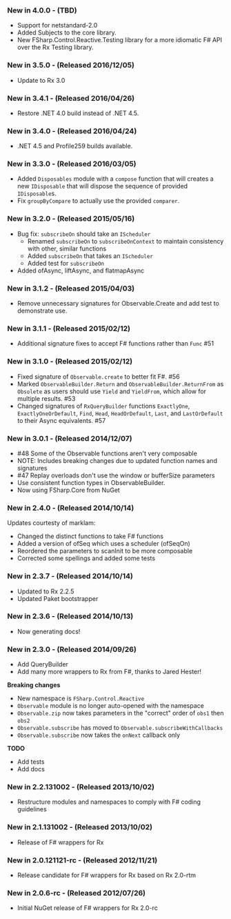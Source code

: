 ### New in 4.0.0 - (TBD)
* Support for netstandard-2.0
* Added Subjects to the core library.
* New FSharp.Control.Reactive.Testing library for a more idiomatic F# API over the Rx Testing library.

### New in 3.5.0 - (Released 2016/12/05)
* Update to Rx 3.0

### New in 3.4.1 - (Released 2016/04/26)
* Restore .NET 4.0 build instead of .NET 4.5.

### New in 3.4.0 - (Released 2016/04/24)
* .NET 4.5 and Profile259 builds available.

### New in 3.3.0 - (Released 2016/03/05)
* Added `Disposables` module with a `compose` function that will creates a new `IDisposable` that will dispose the sequence of provided `IDisposable`s.
* Fix `groupByCompare` to actually use the provided `comparer`.

### New in 3.2.0 - (Released 2015/05/16)
* Bug fix: `subscribeOn` should take an `IScheduler`
  * Renamed `subscribeOn` to `subscribeOnContext` to maintain consistency with other, similar functions
  * Added `subscribeOn` that takes an `IScheduler`
  * Added test for `subscribeOn`
* Added ofAsync, liftAsync, and flatmapAsync

### New in 3.1.2 - (Released 2015/04/03)
* Remove unnecessary signatures for Observable.Create and add test to demonstrate use.

### New in 3.1.1 - (Released 2015/02/12)
* Additional signature fixes to accept F# functions rather than `Func` #51

### New in 3.1.0 - (Released 2015/02/12)
* Fixed signature of `Observable.create` to better fit F#. #56
* Marked `ObservableBuilder.Return` and `ObservableBuilder.ReturnFrom` as `Obsolete` as users should use `Yield` and `YieldFrom`, which allow for multiple results. #53
* Changed signatures of `RxQueryBuilder` functions `ExactlyOne`, `ExactlyOneOrDefault`, `Find`, `Head`, `HeadOrDefault`, `Last`, and `LastOrDefault` to their Async equivalents. #57

### New in 3.0.1 - (Released 2014/12/07)
* #48 Some of the Observable functions aren't very composable
 * NOTE: Includes breaking changes due to updated function names and signatures
* #47 Replay overloads don't use the window or bufferSize parameters
* Use consistent function types in ObservableBuilder.
* Now using FSharp.Core from NuGet

### New in 2.4.0 - (Released 2014/10/14)
Updates courtesty of marklam:

* Changed the distinct functions to take F# functions
* Added a version of ofSeq which uses a scheduler (ofSeqOn)
* Reordered the parameters to scanInit to be more composable
* Corrected some spellings and added some tests

### New in 2.3.7 - (Released 2014/10/14)
* Updated to Rx 2.2.5
* Updated Paket bootstrapper

### New in 2.3.6 - (Released 2014/10/13)
* Now generating docs!

### New in 2.3.0 - (Released 2014/09/26)
* Add QueryBuilder
* Add many more wrappers to Rx from F#, thanks to Jared Hester!

**Breaking changes**
* New namespace is `FSharp.Control.Reactive`
* `Observable` module is no longer auto-opened with the namespace
* `Observable.zip` now takes parameters in the "correct" order of `obs1` then `obs2`
* `Observable.subscribe` has moved to `Observable.subscribeWithCallbacks`
* `Observable.subscribe` now takes the `onNext` callback only

**TODO**
* Add tests
* Add docs

### New in 2.2.131002 - (Released 2013/10/02)
* Restructure modules and namespaces to comply with F# coding guidelines

### New in 2.1.131002 - (Released 2013/10/02)
* Release of F# wrappers for Rx

### New in 2.0.121121-rc - (Released 2012/11/21)
* Release candidate for F# wrappers for Rx based on Rx 2.0-rtm

### New in 2.0.6-rc - (Released 2012/07/26)
* Initial NuGet release of F# wrappers for Rx 2.0-rc
